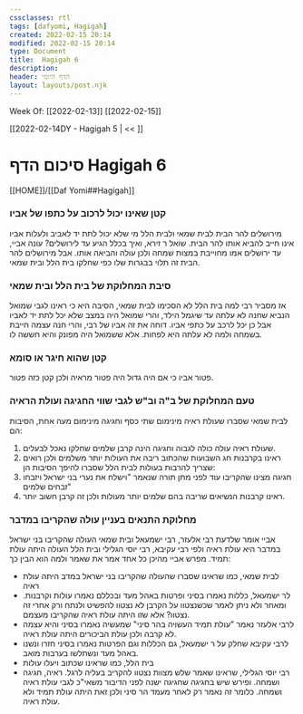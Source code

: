 ```yaml
---
cssclasses: rtl
tags: [dafyomi, Hagigah] 
created: 2022-02-15 20:14
modified: 2022-02-15 20:14
type: Document
title:  Hagigah 6
description:
header: הדף היומי 
layout: layouts/post.njk
---
```

Week Of: [[2022-02-13]]
[[2022-02-15]]

[[2022-02-14DY - Hagigah 5 | << ]] 

# סיכום הדף  Hagigah 6

[[HOME]]/[[Daf Yomi##Hagigah]]

### קטן שאינו יכול לרכוב על כתפו של אביו
מירושלים להר הבית לבית שמאי ולבית הלל מי שלא יכול לתת יד לאביב ולעלות אביו אינו חייב להביא אותו להר הבית.
שואל ר זירא, ואיך בכלל הגיע עד לירושלים? עונה אביי, עד ירושלים אמו מחוייבת במצות שמחה ולכן עולה והביאה אותו. אבל מירושלים להר הבית זה תלוי בבגרות שלו כפי שחלקו בית הלל ובית שמאי.
### סיבת המחלוקת של בית הלל ובית שמאי
אז מסביר רבי למה בית הלל לא הסכימו לבית שמאי, הסיבה היא כי ראינו לגבי שמואל הנביא שחנה לא עלתה עד שיגמל הילד, והרי שמואל היה במצב שלא יכל לתת יד לאביו אבל כן יכל לרכב על כתפי אביו. 
דוחה את זה אביו של רבי, והרי חנה עצמה חייבת בשמחה ולמה לא עלתה היא לפחות. אלא ששמואל היה מפונק והיא חששה לו.
### קטן שהוא חיגר או סומא
פטור אביו כי אם היה גדול היה פטור מראיה ולכן קטן כזה פטור.
### טעם המחלוקת של ב"ה וב"ש לגבי שווי החגיגה ועולת הראיה
לבית שמאי שסברו שעולת ראיה מינימום שתי כסף וחגיגה מינימום מעה אחת, הסיבות הם:
1. שעולת ראיה עולה כולה לגבוה וחגיגה הינה קרבן שלמים שחלקו נאכל לבעלים.
2. ראינו בקרבנות חג השבועות שהכתוב ריבה את העולות יותר משלמים ולכן רואים שצריך להרבות בעולות
לבית הלל שסברו להיפך הסיבות הן:
1. חגיגה מצינו שהקריבו עוד לפני מתן תורה שנאמר "וישלח את נערי בני ישראל ויזבחו זבחים שלמים"
2. ראינו קרבנות הנשיאים שריבה בהם שלמים יותר מעולות ולכן זה קרבן חשוב יותר.
### מחלוקת התנאים בעניין עולה שהקריבו במדבר
אביי אומר שלדעת רבי אלעזר, רבי ישמעאל ובית שמאי העולה שהקריבו בני ישראל במדבר היא עולת ראיה
ולפי רבי עקיבא, רבי יוסי הגלילי ובית הלל העולה היתה עולת תמיד.
מפרש אביי מהיכן כל אחד אמר את שאמר ולמה הוא הבין כך:
- לבית שמאי, כמו שראינו שסברו שהעולה שהקריבו בני ישראל במדב היתה עולת ראיה
- לר ישמעאל, כללות נאמרו בסיני ופרטות באהל מעד ובכללם נאמרו עולות וקרבנות. ומאחר ולא ניתן לאמר שכשנצטוו על הקרבן לא נצטוו להפשיט ולנתח ורק אחרי זה נצטוו? אלא שזו היתה עולת ראיה שהקריבו מעצמם.
- לרבי אלעזר נאמר "עולת תמיד העשויה בהר סיני" שמעשיה נאמרו בסיני והיא עצמה לא קרבה ולכן עולת הביכורים היתה עולת ראיה. 
- לרבי עקיבא שחלק על ר ישמעאל, גם הכללות וגם הפרטות נאמרו בסיני חזרו ונשנו באהל מעד ונשתלשו בערבות מואב.
- בית הלל, כמו שראינו שכתוב ויעלו עולות 
- רבי יוסי הגלילי, שראינו שאמר שלש מצוות נצטוו להקריב בעליה לרגל. ראיה, חגיגה ושמחה. ופירש שיש בחגיגה שחגיגה ישנה לפני הדיבור משאי"כ לגבי עולת ראיה ושמחה. כלומר זה נאמר רק לאחר מעמד הר סיני ולכן זאת היתה עולת תמיד ולא עולת ראיה. 


